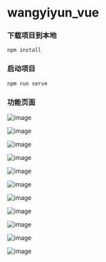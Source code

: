 # wangyiyun_vue

### 下载项目到本地
```
npm install
```

### 启动项目
```
npm run serve
```

### 功能页面
![image](https://github.com/jokerchen01/wangyiyun_vue/blob/master/src/assets/demo-img/index.png)

![image](https://github.com/jokerchen01/wangyiyun_vue/blob/master/src/assets/demo-img/songs.png)

![image](https://github.com/jokerchen01/wangyiyun_vue/blob/master/src/assets/demo-img/rank.png)

![image](https://github.com/jokerchen01/wangyiyun_vue/blob/master/src/assets/demo-img/singer.png)

![image](https://github.com/jokerchen01/wangyiyun_vue/blob/master/src/assets/demo-img/songList.png)

![image](https://github.com/jokerchen01/wangyiyun_vue/blob/master/src/assets/demo-img/comment.png)

![image](https://github.com/jokerchen01/wangyiyun_vue/blob/master/src/assets/demo-img/recommend.png)

![image](https://github.com/jokerchen01/wangyiyun_vue/blob/master/src/assets/demo-img/collection.png)

![image](https://github.com/jokerchen01/wangyiyun_vue/blob/master/src/assets/demo-img/album.png)

![image](https://github.com/jokerchen01/wangyiyun_vue/blob/master/src/assets/demo-img/singerMv.png)

![image](https://github.com/jokerchen01/wangyiyun_vue/blob/master/src/assets/demo-img/personal.png)





